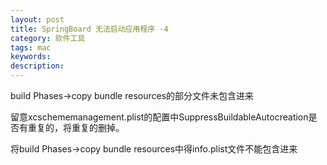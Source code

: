 ```yaml
---
layout: post
title: SpringBoard 无法启动应用程序 -4
category: 软件工具
tags: mac
keywords: 
description: 
---
```


build Phases-\>copy bundle resources的部分文件未包含进来

留意xcschememanagement.plist的配置中<span
style="line-height:1.2;">SuppressBuildableAutocreation</span><span
style="line-height:1.2;">是否有重复的，将重复的删掉。</span>

将build Phases-\>copy bundle resources中得info.plist文件不能包含进来






